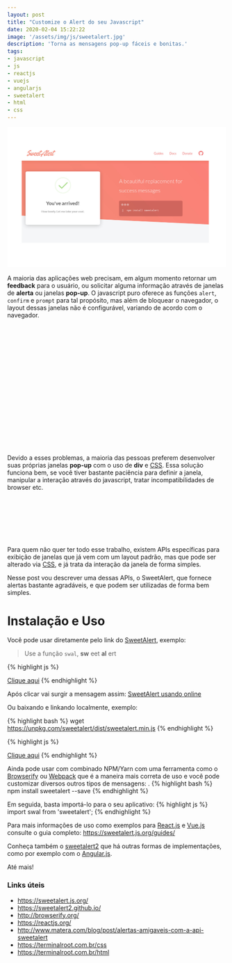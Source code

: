 ```yaml
---
layout: post
title: "Customize o Alert do seu Javascript"
date: 2020-02-04 15:22:22
image: '/assets/img/js/sweetalert.jpg'
description: 'Torna as mensagens pop-up fáceis e bonitas.'
tags:
- javascript
- js
- reactjs
- vuejs
- angularjs
- sweetalert
- html
- css
---
```


![Customize o Alert do seu Javascript](/assets/img/js/sweetalert.jpg)

A maioria das aplicações web precisam, em algum momento retornar um **feedback** para o usuário, ou solicitar alguma informação através de janelas de **alerta** ou janelas **pop-up**. O javascript puro oferece as funções `alert`, `confirm` e `prompt` para tal propósito, mas além de bloquear o navegador, o layout dessas janelas não é configurável, variando de acordo com o navegador.

<!-- QUADRADO -->
<script async src="//pagead2.googlesyndication.com/pagead/js/adsbygoogle.js"></script>
<ins class="adsbygoogle"
style="display:inline-block;width:336px;height:280px"
data-ad-client="ca-pub-2838251107855362"
data-ad-slot="5351066970"></ins>
<script>
(adsbygoogle = window.adsbygoogle || []).push({});
</script>

Devido a esses problemas, a maioria das pessoas preferem desenvolver suas próprias janelas **pop-up** com o uso de **div** e [CSS](https://terminalroot.com.br/css). Essa solução funciona bem, se você tiver bastante paciência para definir a janela, manipular a interação através do javascript, tratar incompatibilidades de browser etc.

<!-- MINI ANÚNCIO -->
<script async src="//pagead2.googlesyndication.com/pagead/js/adsbygoogle.js"></script>
<!-- Games Root -->
<ins class="adsbygoogle"
style="display:inline-block;width:730px;height:95px"
data-ad-client="ca-pub-2838251107855362"
data-ad-slot="5351066970"></ins>
<script>
(adsbygoogle = window.adsbygoogle || []).push({});
</script>

Para quem não quer ter todo esse trabalho, existem APIs específicas para exibição de janelas que já vem com um layout padrão, mas que pode ser alterado via [CSS](https://terminalroot.com.br/css), e já trata da interação da janela de forma simples.

Nesse post vou descrever uma dessas APIs, o SweetAlert, que fornece alertas bastante agradáveis, e que podem ser utilizadas de forma bem simples.

# Instalação e Uso

Você pode usar diretamente pelo link do [SweetAlert](https://sweetalert.js.org/), exemplo:
> Use a função `swal`, **sw** eet **al** ert

{% highlight js %}
<script src="https://unpkg.com/sweetalert/dist/sweetalert.min.js"></script>
<a href="#" onclick="swal('Testanto o SweetAlert.');">Clique aqui</a>
{% endhighlight %}

Após clicar vai surgir a mensagem assim:
[SweetAlert usando online](/assets/img/js/sweetalert-1.png)

Ou baixando e linkando localmente, exemplo:

{% highlight bash %}
wget https://unpkg.com/sweetalert/dist/sweetalert.min.js
{% endhighlight %}

{% highlight js %}
<script src="sweetalert.min.js"></script>
<a href="#" onclick="swal('Testanto o SweetAlert.');">Clique aqui</a>
{% endhighlight %}

<!-- RETANGULO LARGO 2 -->
<script async src="//pagead2.googlesyndication.com/pagead/js/adsbygoogle.js"></script>
<ins class="adsbygoogle"
style="display:block; text-align:center;"
data-ad-layout="in-article"
data-ad-format="fluid"
data-ad-client="ca-pub-2838251107855362"
data-ad-slot="8549252987"></ins>
<script>
(adsbygoogle = window.adsbygoogle || []).push({});
</script>

Ainda pode usar com combinado NPM/Yarn com uma ferramenta como o [Browserify](http://browserify.org/) ou [Webpack](https://webpack.js.org/) que é a maneira mais correta de uso e você pode customizar diversos outros tipos de mensagens: .
{% highlight bash %}
npm install sweetalert --save
{% endhighlight %}

Em seguida, basta importá-lo para o seu aplicativo:
{% highlight js %}
import swal from 'sweetalert';
{% endhighlight %}

Para mais informações de uso como exemplos para [React.js](https://reactjs.org/) e [Vue.js](https://vuejs.org/) consulte o guia completo: <https://sweetalert.js.org/guides/>

Conheça também o [sweetalert2](https://sweetalert2.github.io/) que há outras formas de implementações, como por exemplo com o [Angular.js](https://angularjs.org/).

Até mais!

<!-- RETANGULO LARGO -->
<script async src="https://pagead2.googlesyndication.com/pagead/js/adsbygoogle.js"></script>
<!-- Informat -->
<ins class="adsbygoogle"
style="display:block"
data-ad-client="ca-pub-2838251107855362"
data-ad-slot="2327980059"
data-ad-format="auto"
data-full-width-responsive="true"></ins>
<script>
(adsbygoogle = window.adsbygoogle || []).push({});
</script>

### Links úteis
+ <https://sweetalert.js.org/>
+ <https://sweetalert2.github.io/>
+ <http://browserify.org/>
+ <https://reactjs.org/>
+ <http://www.matera.com/blog/post/alertas-amigaveis-com-a-api-sweetalert>
+ <https://terminalroot.com.br/css>
+ <https://terminalroot.com.br/html>
